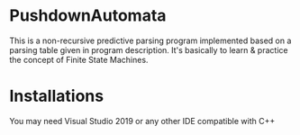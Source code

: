 # PushdownAutomata
This is a non-recursive predictive parsing program implemented based on a parsing table given in program description. It's basically to learn &amp; practice the concept of Finite State Machines.
# Installations
You may need Visual Studio 2019 or any other IDE compatible with C++

